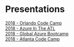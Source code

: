 # Presentations
<a href="https://github.com/imseandavis/Presentations/tree/master/2018/OrlandoCodeCamp">2018 - Orlando Code Camp</a>
<br>
<a href="https://github.com/imseandavis/Presentations/tree/master/2018/AzureInTheATL">2018 - Azure In The ATL</a>
<br>
<a href="https://github.com/imseandavis/Presentations/tree/master/2018/GlobalAzureBootcamp">2018 - Global Azure Bootcamp</a>
<br>
<a href="https://github.com/imseandavis/Presentations/tree/master/2018/AtlantaCodeCamp">2018 - Atlanta Code Camp</a>
